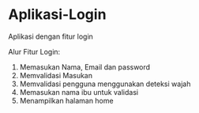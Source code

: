 # Aplikasi-Login
Aplikasi dengan fitur login 

Alur Fitur Login:
1. Memasukan Nama, Email dan password
2. Memvalidasi Masukan
3. Memvalidasi pengguna menggunakan deteksi wajah
4. Memasukan nama ibu untuk validasi
5. Menampilkan halaman home
